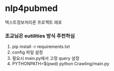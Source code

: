 # nlp4pubmed
텍스트정보처리론 프로젝트 레포

### 조교님은 eutilities 방식 추천하심

1. pip install -r requirements.txt
2. config 파일 설정
3. 필요시 main.py에서 고정 query 설정
4. PYTHONPATH=$(pwd) python Crawling/main.py
